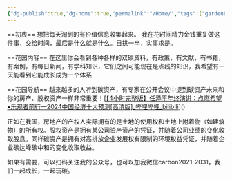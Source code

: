 ```yaml
---
{"dg-publish":true,"dg-home":true,"permalink":"/Home/","tags":["gardenEntry"],"dgPassFrontmatter":true}
---
```



==初衷==
想把每天淘到的有价值信息收集起来。
我在花时间精力金钱重复做这件事，交给时间，最后是什么就是什么。日拱一卒，实事求是。

==花园内容==
在这里你会看到各种各样的双碳资料，有政策，有文献，有书籍，有案例，有每日新闻，有学科知识，它们之间可能现在是点线的知识，我希望有一天能看到它能成长成为一个体系

==花园导航==
越来越多的人听到碳资产，有专家在公开会议中提到碳资产未来和你的房产、股权资产一样非常重要！[[【4小时完整版】任泽平年终演讲：点燃希望 •乐观者前行一2024中国经济十大预测[高清版]_哔哩哔哩_bilibili](https://www.bilibili.com/video/BV12C4y1N7Ld/?vd_source=6bfeb9d9ff5fc3d51e68cb0053b612d1)]()

正如在我国，房地产的产权人实际拥有的是土地的使用权和土地上附着物（如建筑物）的所有权。股权资产是拥有某公司资产资产的凭证，并随着公司业绩的变化收取股息。同样碳资产是拥有对高排放企业发展权有限制的环境权益凭证，并随着企业碳达峰碳中和的变化收取收益。

如果有需要，可以扫码关注我的公众号，也可以加我微信carbon2021-2031，我们一起成长，一起玩碳。




